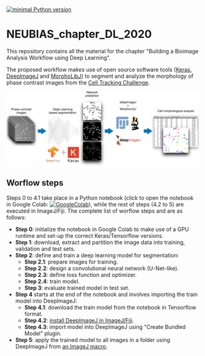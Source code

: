 [![minimal Python version](https://img.shields.io/badge/Python-3.6-6666ff)](https://www.anaconda.com/distribution/)

# NEUBIAS_chapter_DL_2020
This repository contains all the material for the chapter "Building a Bioimage Analysis Workflow using Deep Learning".

The proposed workflow makes use of open source software tools ([Keras](https://keras.io/), [DeepImageJ](https://deepimagej.github.io/deepimagej/) and [MorphoLibJ](https://imagej.net/MorphoLibJ)) to segment and analyze the morphology of phase contrast images from the [Cell Tracking Challenge](http://celltrackingchallenge.net/).

![Workflow diagram](https://github.com/esgomezm/NEUBIAS_chapter_DL_2020/blob/master/notebook/img/workflow-diagram-small.png)

## Worflow steps 
Steps 0 to 4.1 take place in a Python notebook (click to open the notebook in Google Colab: [![GoogleColab](https://colab.research.google.com/assets/colab-badge.svg)](https://colab.research.google.com/github/esgomezm/NEUBIAS_chapter_DL_2020/blob/master/notebook/U_Net_PhC_C2DL_PSC_segmentation.ipynb)), while the rest of steps (4.2 to 5) are executed in ImageJ/Fiji. The complete list of worflow steps and are as follows:
* **Step 0**: initialize the notebook in Google Colab to make use of a GPU runtime and set-up the correct Keras/Tensorflow versions.
* **Step 1**: download, extract and partition the image data into training, validation and test sets.
* **Step 2**: define and train a deep learning model for segmentation:
    * **Step 2.1**: prepare images for training.
    * **Step 2.2**: design a convolutional neural network (U-Net-like).
    * **Step 2.3**: define loss function and optimizer.
    * **Step 2.4**: train model.
  * **Step 3**: evaluate trained model in test set.
* **Step 4** starts at the end of the notebook and involves importing the train model into DeepImageJ:
  * **Step 4.1**: download the train model from the notebook in Tensorflow format.
  * **Step 4.2**: [install DeepImageJ in ImageJ/Fiji](https://deepimagej.github.io/deepimagej/download.html).
  * **Step 4.3**: import model into DeepImageJ using "Create Bundled Model" plugin.
* **Step 5**: apply the trained model to all images in a folder using DeepImageJ from [an ImageJ macro](https://github.com/esgomezm/NEUBIAS_chapter_DL_2020/blob/master/ij-macros/Step-5-process-folder.ijm).
